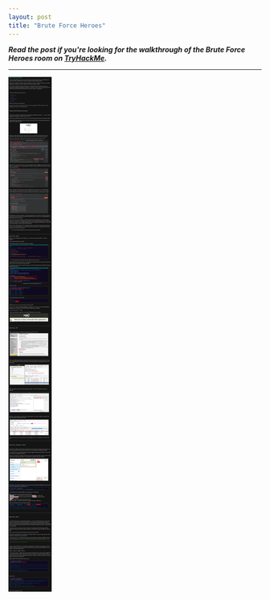 ```yaml
---
layout: post
title: "Brute Force Heroes"
---
```





***Read the post if you're looking for the walkthrough of the Brute Force Heroes room on [TryHackMe](https://www.tryhackme.com/room/bruteforceheroes).***

----------------------------------------------------


















![img1](/assets/images/bruteforce/img1.png)

